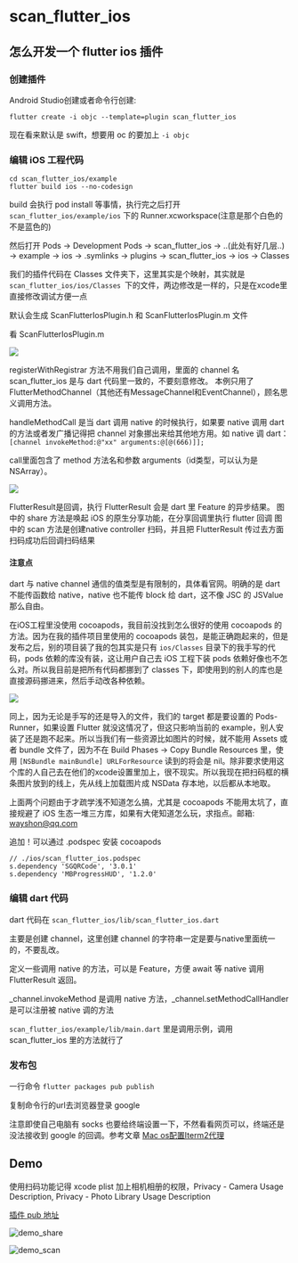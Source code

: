 # scan_flutter_ios

## 怎么开发一个 flutter ios 插件

### 创建插件
Android Studio创建或者命令行创建:

```
flutter create -i objc --template=plugin scan_flutter_ios
```

现在看来默认是 swift，想要用 oc 的要加上 `-i objc`

### 编辑 iOS 工程代码

```
cd scan_flutter_ios/example
flutter build ios --no-codesign
```
build 会执行 pod install 等事情，执行完之后打开 `scan_flutter_ios/example/ios` 下的 Runner.xcworkspace(注意是那个白色的不是蓝色的)

然后打开 Pods -> Development Pods -> scan_flutter_ios -> ..(此处有好几层..) -> example -> ios -> .symlinks -> plugins -> scan_flutter_ios -> ios -> Classes

我们的插件代码在 Classes 文件夹下，这里其实是个映射，其实就是 `scan_flutter_ios/ios/Classes `下的文件，两边修改是一样的，只是在xcode里直接修改调试方便一点

默认会生成 ScanFlutterIosPlugin.h 和 ScanFlutterIosPlugin.m 文件

看 ScanFlutterIosPlugin.m

![](./readme-images/demo1.png)

registerWithRegistrar 方法不用我们自己调用，里面的 channel 名 scan_flutter_ios 是与 dart 代码里一致的，不要刻意修改。
本例只用了 FlutterMethodChannel（其他还有MessageChannel和EventChannel），顾名思义调用方法。

handleMethodCall 是当 dart 调用 native 的时候执行，如果要 native 调用 dart 的方法或者发广播记得把 channel 对象挪出来给其他地方用。如 native 调 dart：`[channel invokeMethod:@"xx" arguments:@[@(666)]];`

call里面包含了 method 方法名和参数 arguments（id类型，可以认为是NSArray）。

![](./readme-images/demo2.png)

FlutterResult是回调，执行 FlutterResult 会是 dart 里 Feature 的异步结果。
图中的 share 方法是唤起 iOS 的原生分享功能，在分享回调里执行 flutter 回调
图中的 scan 方法是创建native controller 扫码，并且把 FlutterResult 传过去方面扫码成功后回调扫码结果

#### 注意点

dart 与 native channel 通信的值类型是有限制的，具体看官网。明确的是 dart 不能传函数给 native，native 也不能传 block 给 dart，这不像 JSC 的 JSValue 那么自由。

在iOS工程里没使用 cocoapods，我目前没找到怎么很好的使用 cocoapods 的方法。因为在我的插件项目里使用的 cocoapods 装包，是能正确跑起来的，但是发布之后，别的项目装了我的包其实是只有 `ios/Classes` 目录下的我手写的代码，pods 依赖的库没有装，这让用户自己去 iOS 工程下装 pods 依赖好像也不怎么对。所以我目前是把所有代码都挪到了 classes 下，即使用到的别人的库也是直接源码挪进来，然后手动改各种依赖。

![](./readme-images/demo3.png)

同上，因为无论是手写的还是导入的文件，我们的 target 都是要设置的 Pods-Runner，如果设置 Flutter 就没这情况了，但这只影响当前的 example，别人安装了还是跑不起来。所以当我们有一些资源比如图片的时候，就不能用 Assets 或者 bundle 文件了，因为不在 Build Phases -> Copy Bundle Resources 里，使用 `[NSBundle mainBundle] URLForResource` 读到的将会是 nil。除非要求使用这个库的人自己去在他们的xcode设置里加上，很不现实。所以我现在把扫码框的横条图片放到的线上，先从线上加载图片成 NSData 存本地，以后都从本地取。

上面两个问题由于才疏学浅不知道怎么搞，尤其是 cocoapods 不能用太坑了，直接规避了 iOS 生态一堆三方库，如果有大佬知道怎么玩，求指点。邮箱: wayshon@qq.com

追加！可以通过 .podspec 安装 cocoapods

```
// ./ios/scan_flutter_ios.podspec
s.dependency 'SGQRCode', '3.0.1'
s.dependency 'MBProgressHUD', '1.2.0'
```

### 编辑 dart 代码

dart 代码在 `scan_flutter_ios/lib/scan_flutter_ios.dart`

主要是创建 channel，这里创建 channel 的字符串一定是要与native里面统一的，不要乱改。

定义一些调用 native 的方法，可以是 Feature，方便 await 等 native 调用 FlutterResult 返回。

_channel.invokeMethod 是调用 native 方法，_channel.setMethodCallHandler是可以注册被 native 调的方法

`scan_flutter_ios/example/lib/main.dart` 里是调用示例，调用 scan_flutter_ios 里的方法就行了

### 发布包

一行命令 `flutter packages pub publish`

复制命令行的url去浏览器登录 google

注意即使自己电脑有 socks 也要给终端设置一下，不然看看网页可以，终端还是没法接收到 google 的回调。参考文章 [Mac os配置Iterm2代理](http://www.hzy2m.com/2019/04/12/Mac-os-%E9%85%8D%E7%BD%AEIterm2%E4%BB%A3%E7%90%86/)

## Demo

使用扫码功能记得 xcode plist 加上相机相册的权限，Privacy - Camera Usage Description, Privacy - Photo Library Usage Description

[插件 pub 地址](https://pub.dev/packages/scan_flutter_ios)

![demo_share](./readme-images/demo_share.png)

![demo_scan](./readme-images/demo_scan.png)
